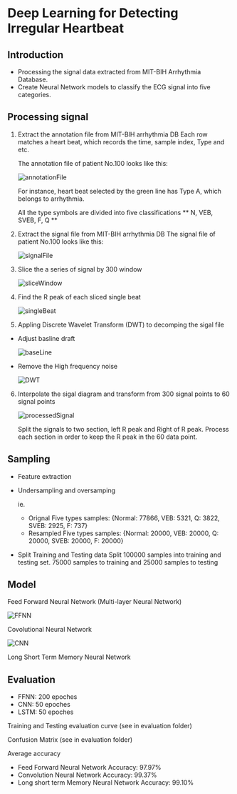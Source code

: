 # Deep Learning for Detecting Irregular Heartbeat


## Introduction
   + Processing the signal data extracted from MIT-BIH Arrhythmia Database. 
   + Create Neural Network models to classify the ECG signal into five categories.

## Processing signal

1. Extract the annotation file from MIT-BIH arrhythmia DB
   Each row matches a heart beat, which records the time, sample index, Type and etc.

   The annotation file of patient No.100 looks like this:

   ![annotationFile](./Evalution/README_Figure/atr_data.png)

   For instance, heart beat selected by the green line has Type A, which belongs to arrhythmia.

   All the type symbols are divided into five classifications
   ** N, VEB, SVEB, F, Q **

2. Extract the signal file from MIT-BIH arrhythmia DB
   The signal file of patient No.100 looks like this:

   ![signalFile](./Evalution/README_Figure/signal_data.png)



3. Slice the a series of signal by 300 window

   ![sliceWindow](./Evalution/README_Figure/heartBeats.png)



4. Find the R peak of each sliced single beat

   ![singleBeat](./Evalution/README_Figure/singleBeat.png)



5. Appling Discrete Wavelet Transform (DWT) to decomping the sigal file
  + Adjust basline draft
    
    ![baseLine](./Evalution/README_Figure/DWT/BaseLineDraft.png)

  + Remove the High frequency noise
    
    ![DWT](./Evalution/README_Figure/DWT/DWT.png)



6. Interpolate the sigal diagram and transform from 300 signal points to 60 signal points

   ![processedSignal](./Evalution/README_Figure/processedSingleBeat.png)
   
   Split the signals to two section, left R peak and Right of R peak.
   Process each section in  order to keep the R peak in the 60 data point.



## Sampling
  + Feature extraction
  + Undersampling and oversamping
  
    ie. 
    + Orignal Five types samples: {Normal: 77866, VEB: 5321, Q: 3822, SVEB: 2925, F: 737}
    + Resampled Five types samples: {Normal: 20000, VEB: 20000, Q: 20000, SVEB: 20000, F: 20000}

  + Split Training and Testing data
    Split 100000 samples into training and testing set. 75000 samples to training and 25000 samples to testing


## Model
  Feed Forward Neural Network (Multi-layer Neural Network)
    
   ![FFNN](./Evalution/README_Figure/FFNN_Model.png)


  Covolutional Neural Network

   ![CNN](./Evalution/README_Figure/CNN_Model.png)


  Long Short Term Memory Neural Network


## Evaluation
+ FFNN: 200 epoches
+ CNN: 50 epoches
+ LSTM: 50 epoches

Training and Testing evaluation curve
(see in evaluation folder)

Confusion Matrix
(see in evaluation folder)


Average accuracy
+ Feed Forward Neural Network Accuracy: 97.97%
+ Convolution Neural Network Accuracy: 99.37%
+ Long short term Memory Neural Network Accuracy: 99.10%
